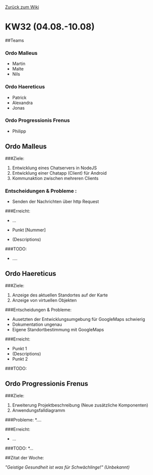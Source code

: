 [Zurück zum Wiki](https://github.com/Institute-Web-Science-and-Technologies/GeoVisualization/wiki/Entwicklungstagebuch)
# KW32 (04.08.-10.08)
##Teams
### Ordo Malleus
* Martin 
* Malte 
* Nils

### Ordo Haereticus
* Patrick
* Alexandra
* Jonas

### Ordo Progressionis Frenus
* Philipp

## Ordo Malleus
###Ziele:
 1. Entwicklung eines Chatservers in NodeJS
 2. Entwicklung einer Chatapp (Client) für Android
 3. Kommunaktion zwischen mehreren Clients

### Entscheidungen & Probleme :
* Senden der Nachrichten über http Request

###Erreicht:
* ...

* Punkt [Nummer]
 * (Descriptions)

###TODO:
* ....

## Ordo Haereticus
###Ziele:
 1. Anzeige des aktuellen Standortes auf der Karte
 2. Anzeige von virtuellen Objekten
 
###Entscheidungen & Probleme:

 * Ausetzten der Entwicklungsumgebung für GoogleMaps schwierig
 * Dokumentation ungenau
 * Eigene Standortbestimmung mit GoogleMaps
 

###Erreicht:
* Punkt 1
 * (Descriptions)
* Punkt 2

###TODO:

## Ordo Progressionis Frenus
###Ziele:
 1. Erweiterung Projektbeschreibung (Neue zusätzliche Komponenten)
 2. Anwendungsfalldiagramm

###Probleme:
*....

###Erreicht:
* ...

###TODO:
*...

##Zitat der Woche:

_"Geistige Gesundheit ist was für Schwächlinge!" (Unbekannt)_
